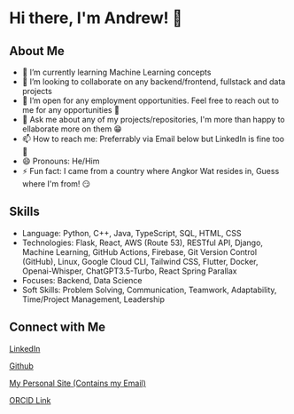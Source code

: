 # Hi there, I'm Andrew! 👋

## About Me
- 🌱 I’m currently learning Machine Learning concepts
- 👯 I’m looking to collaborate on any backend/frontend, fullstack and data projects
- 🤔 I’m open for any employment opportunities. Feel free to reach out to me for any opportunities 🤝
- 💬 Ask me about any of my projects/repositories, I'm more than happy to ellaborate more on them 😁
- 📫 How to reach me: Preferrably via Email below but LinkedIn is fine too 🤗
- 😄 Pronouns: He/Him
- ⚡ Fun fact: I came from a country where Angkor Wat resides in, Guess where I'm from! 😏

## Skills
- Language: Python, C++, Java, TypeScript, SQL, HTML, CSS
- Technologies: Flask, React, AWS (Route 53), RESTful API, Django, Machine Learning, GitHub Actions, Firebase, Git Version Control (GitHub),
Linux, Google Cloud CLI, Tailwind CSS, Flutter, Docker, Openai-Whisper, ChatGPT3.5-Turbo, React Spring Parallax
- Focuses: Backend, Data Science
- Soft Skills: Problem Solving, Communication, Teamwork, Adaptability, Time/Project Management, Leadership

## Connect with Me
[LinkedIn][2]

[Github][3]

[My Personal Site (Contains my Email)][4]

[ORCID Link][5]



<!-- Links to your social media accounts -->

[2]: https://www.linkedin.com/in/andrewkhchou/
[3]: https://github.com/andrewchou949
[4]: https://andrewkhchou.com
[5]: https://orcid.org/0009-0008-2413-3138


<!-- You can add or remove sections according to your needs -->
